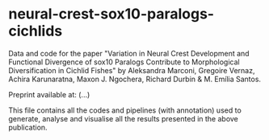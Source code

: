 # neural-crest-sox10-paralogs-cichlids

Data and code for the paper "Variation in Neural Crest Development and Functional Divergence of sox10 Paralogs Contribute to Morphological Diversification in Cichlid Fishes" by Aleksandra Marconi, Gregoire Vernaz, Achira Karunaratna, Maxon J. Ngochera, Richard Durbin & M. Emília Santos.

Preprint available at: (...)


This file contains all the codes and pipelines (with annotation) used to generate, analyse and visualise all the results presented in the above publication. 
